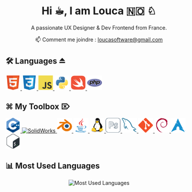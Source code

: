 <h1 align="center"> </>Hi ☕︎, I am Louca 🇳🇴 ♘</h1>
<p align="center">
  A passionate UX Designer & Dev Frontend from France.
</p>

<p align="center">
  📫 Comment me joindre : 
  <a href="mailto:loucasoftware@gmail.com">loucasoftware@gmail.com</a>
</p>

## 🛠️ Languages ⏏︎

<p align="left">

  <!-- HTML5 -->
  <a href="https://developer.mozilla.org/fr/docs/Web/HTML" title="HTML">
    <img src="https://raw.githubusercontent.com/devicons/devicon/master/icons/html5/html5-original.svg" alt="HTML5" width="40" height="40"/>
  </a>
  <!-- CSS3 -->
  <a href="https://developer.mozilla.org/fr/docs/Web/CSS" title="CSS">
    <img src="https://raw.githubusercontent.com/devicons/devicon/master/icons/css3/css3-original.svg" alt="CSS3" width="40" height="40"/>
  </a>
    <!-- JavaScript -->
  <a href="https://developer.mozilla.org/fr/docs/Web/JavaScript" title="JavaScript">
    <img src="https://raw.githubusercontent.com/devicons/devicon/master/icons/javascript/javascript-original.svg" alt="JavaScript" width="40" height="40"/>
  </a>
   <!-- Python -->
  <a href="https://www.python.org/" title="Python">
    <img src="https://raw.githubusercontent.com/devicons/devicon/master/icons/python/python-original.svg" alt="Python" width="40" height="40"/>
  </a>
  <!-- Swift -->
  <a href="https://swift.org/" title="Swift">
    <img src="https://raw.githubusercontent.com/devicons/devicon/master/icons/swift/swift-original.svg" alt="Swift" width="40" height="40"/>
  </a>
  <!-- PHP -->
  <a href="https://www.php.net/" title="PHP">
    <img src="https://raw.githubusercontent.com/devicons/devicon/master/icons/php/php-original.svg" alt="PHP" width="40" height="40"/>
  </a>
  
  
</p>

## ⌘ My Toolbox ⌦

<p align="left">
  <!-- C++ -->
  <a href="https://isocpp.org/" title="C++">
    <img src="https://raw.githubusercontent.com/devicons/devicon/master/icons/cplusplus/cplusplus-original.svg" alt="C++" width="40" height="40"/>
  </a>
  
  <!-- SolidWorks -->
  <a href="https://www.solidworks.com/" title="SolidWorks">
    <img src="https://raw.githubusercontent.com/devicons/devicon/master/icons/solidworks/solidworks-original.svg" alt="SolidWorks" width="40" height="40"/>
  </a>
  
  <!-- Blender -->
  <a href="https://www.blender.org/" title="Blender">
    <img src="https://raw.githubusercontent.com/devicons/devicon/master/icons/blender/blender-original.svg" alt="Blender" width="40" height="40"/>
  </a>
  

  <!-- Java -->
  <a href="https://www.java.com/" title="Java">
    <img src="https://raw.githubusercontent.com/devicons/devicon/master/icons/java/java-original.svg" alt="Java" width="40" height="40"/>
  </a>
  <!-- Linux -->
  <a href="https://www.kernel.org/" title="Linux">
    <img src="https://raw.githubusercontent.com/devicons/devicon/master/icons/linux/linux-original.svg" alt="Linux" width="40" height="40"/>
  </a>
  <!-- Photoshop -->
  <a href="https://www.adobe.com/products/photoshop.html" title="Photoshop">
    <img src="https://raw.githubusercontent.com/devicons/devicon/master/icons/photoshop/photoshop-line.svg" alt="Photoshop" width="40" height="40"/>
  </a>
  <!-- MySQL -->
  <a href="https://www.mysql.com/" title="MySQL">
    <img src="https://raw.githubusercontent.com/devicons/devicon/master/icons/mysql/mysql-original.svg" alt="MySQL" width="40" height="40"/>
  </a>
  <!-- Git -->
  <a href="https://git-scm.com/" title="Git">
    <img src="https://raw.githubusercontent.com/devicons/devicon/master/icons/git/git-original.svg" alt="Git" width="40" height="40"/>
  </a>

  <!-- Debian -->
  <a href="https://www.debian.org/" title="Debian">
    <img src="https://raw.githubusercontent.com/devicons/devicon/master/icons/debian/debian-original.svg" alt="Debian" width="40" height="40"/>
  </a>
  <!-- Arch Linux -->
  <a href="https://archlinux.org/" title="Arch Linux">
    <img src="https://raw.githubusercontent.com/devicons/devicon/master/icons/archlinux/archlinux-original.svg" alt="Arch Linux" width="40" height="40"/>
  </a>
  <!-- Bash -->
  <a href="https://www.gnu.org/software/bash/" title="Bash">
    <img src="https://raw.githubusercontent.com/devicons/devicon/master/icons/bash/bash-original.svg" alt="Bash" width="40" height="40"/>
  </a>
</p>



## 📊 Most Used Languages

<div align="center">
  <img 
    src="https://github-readme-stats.vercel.app/api/top-langs/?username=cyprienbf&layout=compact&theme=dark&langs_count=6" 
    alt="Most Used Languages" 
  />
</div>
